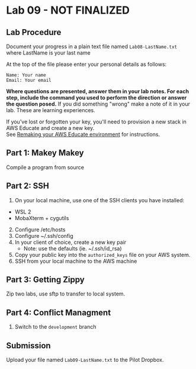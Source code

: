# Lab 09 - NOT FINALIZED

## Lab Procedure

Document your progress in a plain text file named `Lab08-LastName.txt`  
where LastName is your last name

At the top of the file please enter your personal details as follows:

```
Name: Your name
Email: Your email

```

**Where questions are presented, answer them in your lab notes. For each step, include the command you used to perform the direction or answer the question posed.** If you did something "wrong" make a note of it in your lab. These are learning experiences.

If you've lost or forgotten your key, you'll need to provision a new stack in AWS Educate and create a new key.  
See [Remaking your AWS Educate environment](../../..) for instructions.

## Part 1: Makey Makey

Compile a program from source

## Part 2: SSH

1. On your local machine, use one of the SSH clients you have installed:

- WSL 2
- MobaXterm + cygutils

2. Configure /etc/hosts
3. Configure ~/.ssh/config
4. In your client of choice, create a new key pair
   - Note: use the defaults (ie. ~/.ssh/id_rsa)
5. Copy your public key into the `authorized_keys` file on your AWS system.
6. SSH from your local machine to the AWS machine

## Part 3: Getting Zippy

Zip two labs, use sftp to transfer to local system.

## Part 4: Conflict Managment

1. Switch to the `development` branch

## Submission

Upload your file named `Lab09-LastName.txt` to the Pilot Dropbox.
